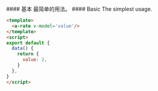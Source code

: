 <cn>
#### 基本
最简单的用法。
</cn>

<us>
#### Basic
The simplest usage.
</us>

```html
<template>
  <a-rate v-model='value'/>
</template>
<script>
export default {
  data() {
    return {
      value: 2,
    }
  },
}
</script>
```
